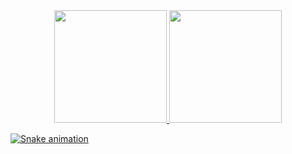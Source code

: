 

<div align="center">
  <a href="https://github.com/renato-cromao">
  <img height="180em" src="https://github-readme-stats.vercel.app/api?username=renato-cromao&show_icons=true&theme=dark&include_all_commits=true&count_private=true"/>
  <img height="180em" src="https://github-readme-stats.vercel.app/api/top-langs/?username=renato-cromao&layout=compact&langs_count=7&theme=dark"/>
</div>










![Snake animation](https://github.com/renato-cromao/renato-cromao/blob/output/github-contribution-grid-snake.svg)
